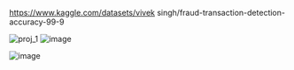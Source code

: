 https://www.kaggle.com/datasets/vivek singh/fraud-transaction-detection-accuracy-99-9

![proj_1](https://github.com/user-attachments/assets/8d237ca7-4868-47ed-ab5f-e1e03ea89ec6)
![image](https://github.com/user-attachments/assets/b19ff147-2f8f-475d-92d3-07eba5caf2d3)





![image](https://github.com/user-attachments/assets/561416b2-f69e-470a-bd5c-011f346abd8f)


